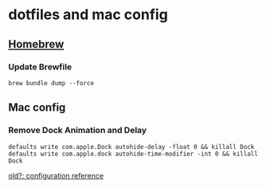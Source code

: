 # dotfiles and mac config

## [Homebrew](https://brew.sh/)

### Update Brewfile
`brew bundle dump --force`

## Mac config

### Remove Dock Animation and Delay
`defaults write com.apple.Dock autohide-delay -float 0 && killall Dock`
`defaults write com.apple.dock autohide-time-modifier -int 0 && killall Dock`


[old?: configuration reference](https://www.atlassian.com/git/tutorials/dotfiles)
<!--
Look at @durdn's README and add setup instructions
https://bitbucket.org/durdn/cfg/src/master/
-->
